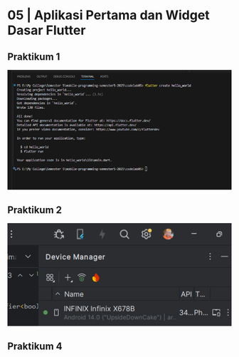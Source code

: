 # 05 | Aplikasi Pertama dan Widget Dasar Flutter

## Praktikum 1

![alt text](img/1.png)

## Praktikum 2
![alt text](img/2.png)

## Praktikum 4
